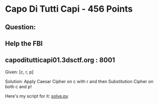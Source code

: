 # Capo Di Tutti Capi - 456 Points

## Question: 

## Help the FBI

## capoditutticapi01.3dsctf.org : 8001

Given: [c, r, p]

Solution: Apply Caesar Cipher on c with r and then Substitution Cipher on both c and p!

Here's my script for it: [solve.py](./solve.py)
